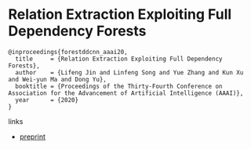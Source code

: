# Relation Extraction Exploiting Full Dependency Forests

```
@inproceedings{forestddcnn_aaai20,
  title     = {Relation Extraction Exploiting Full Dependency Forests},
  author    = {Lifeng Jin and Linfeng Song and Yue Zhang and Kun Xu and Wei-yun Ma and Dong Yu},
  booktitle = {Proceedings of the Thirty-Fourth Conference on Association for the Advancement of Artificial Intelligence (AAAI)},
  year      = {2020}
}
```

links
- [preprint](https://freesunshine0316.github.io/files/RE_parser_joint__AAAI_2020_.pdf)
